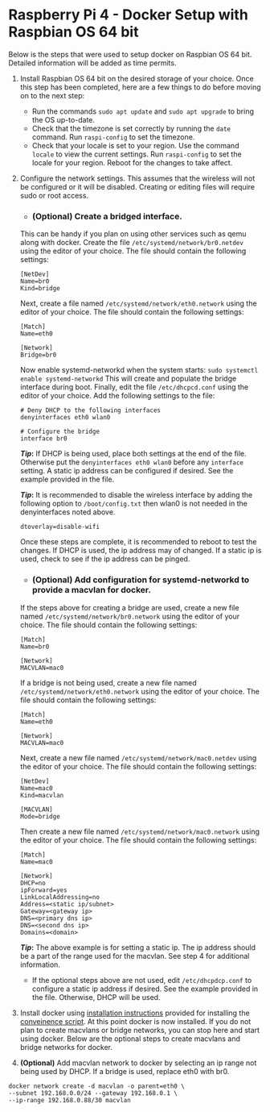# Raspberry Pi 4 - Docker Setup with Raspbian OS 64 bit

Below is the steps that were used to setup docker on Raspbian OS 64 bit. Detailed information will be added as time permits.

1. Install Raspbian OS 64 bit on the desired storage of your choice. Once this step has been completed, here are a few things to do before moving on to the next step:
   - Run the commands `sudo apt update` and `sudo apt upgrade` to bring the OS up-to-date.
   - Check that the timezone is set correctly by running the `date` command. Run `raspi-config` to set the timezone.
   - Check that your locale is set to your region. Use the command `locale` to view the current settings. Run `raspi-config` to set the locale for your region. Reboot for the changes to take affect.
2. Configure the network settings. This assumes that the wireless will not be configured or it will be disabled. Creating or editing files will require sudo or root access.
   - ### **(Optional)** Create a bridged interface. 
   This can be handy if you plan on using other services such as qemu along with docker. Create the file `/etc/systemd/network/br0.netdev` using the editor of your choice. The file should contain the following settings:
   ```
   [NetDev]
   Name=br0
   Kind=bridge
   ```
   Next, create a file named `/etc/systemd/network/eth0.network` using the editor of your choice. The file should contain the following settings:
   ```
   [Match]
   Name=eth0

   [Network]
   Bridge=br0
   ```
   Now enable systemd-networkd when the system starts: `sudo systemctl enable systemd-networkd` This will create and populate the bridge interface during boot.
   Finally, edit the file `/etc/dhcpcd.conf` using the editor of your choice. Add the following settings to the file:
   ```
   # Deny DHCP to the following interfaces
   denyinterfaces eth0 wlan0

   # Configure the bridge
   interface br0
   ```
   **_Tip_:** If DHCP is being used, place both settings at the end of the file. Otherwise put the `denyinterfaces eth0 wlan0` before any `interface` setting. A static ip address can be configured if desired. See the example provided in the file.

   **_Tip_:** It is recommended to disable the wireless interface by adding the following option to `/boot/config.txt` then wlan0 is not needed in the denyinterfaces noted above.
   ```
   dtoverlay=disable-wifi
   ```
   Once these steps are complete, it is recommended to reboot to test the changes. If DHCP is used, the ip address may of changed. If a static ip is used, check to see if the ip address can be pinged.
   - ### **(Optional)** Add configuration for systemd-networkd to provide a macvlan for docker. 
   If the steps above for creating a bridge are used, create a new file named `/etc/systemd/network/br0.network` using the editor of your choice. The file should contain the following settings:
   ```
   [Match]
   Name=br0

   [Network]
   MACVLAN=mac0
   ```
   If a bridge is not being used, create a new file named `/etc/systemd/network/eth0.network` using the editor of your choice. The file should contain the following settings:
   ```
   [Match]
   Name=eth0

   [Network]
   MACVLAN=mac0
   ```

   Next, create a new file named `/etc/systemd/network/mac0.netdev` using the editor of your choice. The file should contain the following settings:
   ```
   [NetDev]
   Name=mac0
   Kind=macvlan

   [MACVLAN]
   Mode=bridge
   ```
   Then create a new file named `/etc/systemd/network/mac0.network` using the editor of your choice. The file should contain the following settings:
   ```
   [Match]
   Name=mac0

   [Network]
   DHCP=no
   ipForward=yes
   LinkLocalAddressing=no
   Address=<static ip/subnet>
   Gateway=<gateway ip>
   DNS=<primary dns ip>
   DNS=<second dns ip>
   Domains=<domain>
   ```
   **_Tip_:** The above example is for setting a static ip. The ip address should be a part of the range used for the macvlan. See step 4 for additional information.
   - If the optional steps above are not used, edit `/etc/dhcpdcp.conf` to configure a static ip address if desired. See the example provided in the file. Otherwise, DHCP will be used.

3. Install docker using [installation instructions](https://docs.docker.com/engine/install/debian/) provided for installing the [conveinence script](https://docs.docker.com/engine/install/debian/#install-using-the-convenience-script). At this point docker is now installed. If you do not plan to create macvlans or bridge networks, you can stop here and start using docker. Below are the optional steps to create macvlans and bridge networks for docker.

4. **(Optional)** Add macvlan network to docker by selecting an ip range not being used by DHCP. If a bridge is used, replace eth0 with br0.
```
docker network create -d macvlan -o parent=eth0 \
--subnet 192.168.0.0/24 --gateway 192.168.0.1 \
--ip-range 192.168.0.88/30 macvlan
```